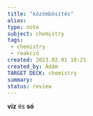```yaml
---
title: "közömbösítés"
alias: 
type: note
subject: chemistry
tags:
 - chemistry
 - reakció
created: 2023.02.01 10:21
created_by: Ádám
TARGET DECK: chemistry
summary: 
status: review 
---
```

**víz** és **só**